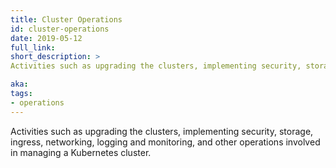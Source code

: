 ```yaml
---
title: Cluster Operations
id: cluster-operations
date: 2019-05-12
full_link:
short_description: >
Activities such as upgrading the clusters, implementing security, storage, ingress, networking, logging and monitoring, and other operations involved in managing a Kubernetes cluster.

aka:
tags:
- operations
---
```

 Activities such as upgrading the clusters, implementing security, storage, ingress, networking, logging and monitoring, and other operations involved in managing a Kubernetes cluster.
